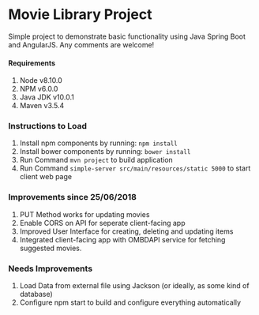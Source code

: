 # Movie Library Project

Simple project to demonstrate basic functionality using Java Spring Boot and AngularJS. Any comments are welcome!

#### Requirements
1. Node v8.10.0
2. NPM v6.0.0
3. Java JDK v10.0.1
4. Maven v3.5.4

### Instructions to Load
1. Install npm components by running: `npm install`
2. Install bower components by running: `bower install`
3. Run Command `mvn project` to build application
1. Run Command `simple-server src/main/resources/static 5000` to start client web page

### Improvements since 25/06/2018
1. PUT Method works for updating movies
2. Enable CORS on API for seperate client-facing app
3. Improved User Interface for creating, deleting and updating items
4. Integrated client-facing app with OMBDAPI service for fetching suggested movies.

### Needs Improvements
1. Load Data from external file using Jackson (or ideally, as some kind of database)
3. Configure npm start to build and configure everything automatically